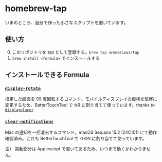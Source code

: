 # homebrew-tap

いまのところ、自分で作った小さなスクリプトを置いています。

## 使い方

0. このリポジトリを tap として登録する。`brew tap aromarious/tap`
1. `brew install <formula>` でインストールする

## インストールできる Formula

### [`display-rotate`](https://github.com/aromarious/display-rotate)

指定した画面を 90 度回転するコマンド。モバイルディスプレイの縦横を気軽に変更するため、BetterTouchTool で 🌐R に割り当てて使っています。thanks to [`displayplacer`](https://github.com/jakehilborn/displayplacer)

### [`clear-notifications`](https://github.com/aromarious/clear-notifications)

Mac の通知を一括消去するコマンド。macOS Sequoia 15.2 (24C101) にて動作確認済み。これも BetterTouchTool で ⇧🌐N に割り当てて使っています。

注） 実動部分は Applescript で書いてあるため、いつまで動くかわかりません。

